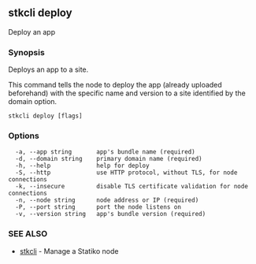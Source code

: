 ## stkcli deploy

Deploy an app

### Synopsis

Deploys an app to a site.

This command tells the node to deploy the app (already uploaded beforehand) with the specific name and version to a site identified by the domain option.


```
stkcli deploy [flags]
```

### Options

```
  -a, --app string       app's bundle name (required)
  -d, --domain string    primary domain name (required)
  -h, --help             help for deploy
  -S, --http             use HTTP protocol, without TLS, for node connections
  -k, --insecure         disable TLS certificate validation for node connections
  -n, --node string      node address or IP (required)
  -P, --port string      port the node listens on
  -v, --version string   app's bundle version (required)
```

### SEE ALSO

* [stkcli](stkcli.md)	 - Manage a Statiko node


